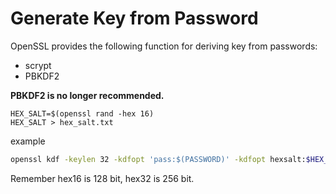 # Generate Key from Password

OpenSSL provides the following function for deriving key from passwords:
- scrypt
- PBKDF2

__PBKDF2 is no longer recommended.__

```ssh
HEX_SALT=$(openssl rand -hex 16)
HEX_SALT > hex_salt.txt
```

example
```sh
openssl kdf -keylen 32 -kdfopt 'pass:$(PASSWORD)' -kdfopt hexsalt:$HEX_SALT -kdfopt -n:65536 -kdfopt r:8 -kdfopt p:1 SCRYPT 
```

Remember hex16 is 128 bit, hex32 is 256 bit.
